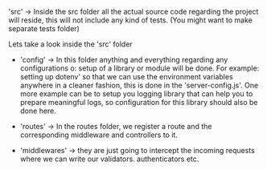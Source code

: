 'src' -> Inside the src folder all the actual source code regarding the project will
reside, this will not include any kind of tests. (You might want to make separate
tests folder)

Lets take a look inside the 'src' folder

- 'config' -> In this folder anything and everything regarding any configurations o:
setup of a library or module will be done. For example: setting up dotenv' so that
we can use the environment variables anywhere in a cleaner fashion, this is done in
the 'server-config.js'. One more example can be to setup you logging library that
can help you to prepare meaningful logs, so configuration for this library should
also be done here.

- 'routes' -> In the routes folder, we register a route and the corresponding
middleware and controllers to it.

- 'middlewares' -> they are just going to intercept the incoming requests where we
can write our validators. authenticators etc.

